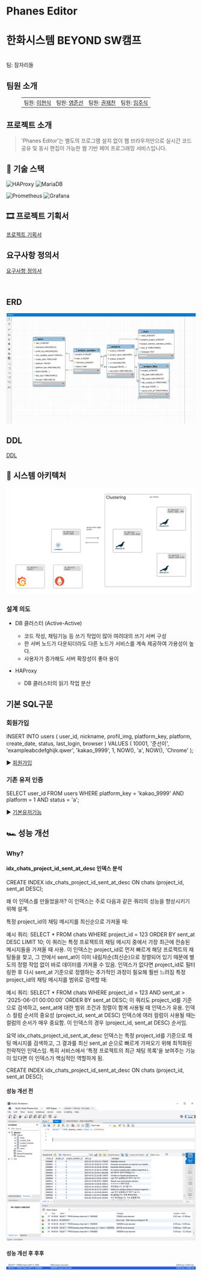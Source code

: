# Phanes Editor
<p align="middle" style="margin: 0; padding: 0;">
  <!-- <img width="200px" src="./assets/image/5ven icon.png"> -->
</p>

<p align="middle">
<h1>한화시스템 BEYOND SW캠프</h1>
<br>팀: 잠자리들
</p>

## 팀원 소개

<figure>
    <table>
      <tr>
        <td align="center">팀원: <a href="https://github.com/why48382">이현식</a></td>
        <td align="center">팀원: <a href="https://github.com/junsun-yeam">염준선</a></td>
        <td align="center">팀원: <a href="https://github.com/flcat" >권재찬</a></td>
        <td align="center">팀원: <a href="https://github.com/Jumil1">임주식</a></td>
      </tr>
    </table>
</figure>


## 프로젝트 소개

> 'Phanes Editor'는 별도의 프로그램 설치 없이 웹 브라우저만으로 실시간 코드 공유 및 동시 편집이 가능한 웹 기반 페어 프로그래밍 서비스입니다.



## 🍔 기술 스택

![HAProxy](https://img.shields.io/badge/HAProxy-00A1E0?style=for-the-badge&logo=haproxy&logoColor=white)
![MariaDB](https://img.shields.io/badge/MariaDB-003545?style=for-the-badge&logo=mariadb&logoColor=white)

![Prometheus](https://img.shields.io/badge/Prometheus-E6522C?style=for-the-badge&logo=Prometheus&logoColor=white)
![Grafana](https://img.shields.io/badge/grafana-%23F46800.svg?style=for-the-badge&logo=grafana&logoColor=white)



## 🎞 프로젝트 기획서
[프로젝트 기획서](./assets/프로젝트%20기획서.pdf)

## 요구사항 정의서 
[요구사항 정의서](./img/요구사항정의서.png)

<br>

## ERD
![ERD](./img/%EC%84%A4%EA%B3%84%20ERD.png)
<br>

## DDL
[DDL](./assets/sql/phanes.sql)

## 🔀 시스템 아키텍처
![시스템 아키텍처](./img/DB%ED%94%84%EB%A1%9C%EC%A0%9D%ED%8A%B8%20%EC%95%84%ED%82%A4%ED%85%8D%EC%B2%98.png)
<br>
### 설계 의도
- DB 클러스터 (Active-Active)
  - 코드 작성, 채팅기능 등 쓰기 작업이 많아 여려대의 쓰기 서버 구성
  - 한 서버 노드가 다운되더라도 다른 노드가 서비스를 계속 제공하여 가용성이 높다.
  - 사용자가 증가해도 서버 확장성이 좋아 용이

- HAProxy
    - DB 클러스터의 읽기 작업 분산
<!-- ### DR(재난 복구) 시나리오
<details>
<summary>DB 클러스터</summary>
<div markdown="1">

- 1대 장애 시
  - HAProxy에서 wsrep_local_state 값을 확인하여 장애 확인하고 해당 노드 차단
  - 노드 복구 후 MySQL을 다시 실행하여 클러스터에 재참여
  - 복구된 노드는 클러스터로 자동 동기화 됨
  - 이후 HAProxy에서 다시 해당 노드 복구
- 2대 장애 시
  - HAProxy에서 wsrep_local_state 값을 확인하여 장애 확인하고 해당 노드들 차단
  - 남아있는 노드에서 Primary Component를 수동으로 복구
  - 복구된 노드 하나를 Primary Component에 합류시킴
  - 이후 HAProxy에서 다시 해당 노드들 복구
- 3대 장애 시
  - 가장 최근에 종료되었거나 상태가 최신인 노드를 찾아 복구.
  - 해당 노드를 기반으로 클러스터를 부트스트랩
  - 부트스트랩된 노드가 정상 동작하면 다른 노드들을 클러스터에 다시 추가
  - 최신 백업을 사용해 클러스터를 초기화
  - HAProxy에서 다시 세 노드들 연결
  - 추가적으로 데이터 유실을 최대한 방지하기 위해 주기적인 클러스터 백업 및 자동화된 복구 스크립트 준비
  - 전체 장애 발생을 최대한 방지하기 위해 노드들을 서로 다른 데이터센터에 분산 배치
</div>
</details>

<details>
<summary>HAProxy</summary>
<div markdown="1">

- keepalived를 사용하여 Active-standby 상태로 공유된 가상 IP를 이용하여 접속
- 주 HAProxy가 응답하지 않을 경우 예비 HAProxy로 VIP를 자동 전환
- 장애 복구 후 VIP가 다시 Primary HAProxy로 돌아오도록 설정
- 추가로 HAProxy 설정 파일을 주기적으로 동기화 하여 동일한 환경 유지
- 혹은 글로벌 서버 로드밸런싱을 사용하여 다중 지역 HAProxy를 사용
</div>
</details> -->

## 기본 SQL구문

### 회원가입

INSERT INTO users (
  user_id, nickname, profil_img, platform_key, platform, create_date, status, last_login, browser
) VALUES (
  10001, '준선이', 'exampleabcdefghijk.qwer', 'kakao_9999', 1, NOW(), 'a', NOW(), 'Chrome'
);

▶ [회원가입](./img/회원가입.png)

### 기존 유저 인증

SELECT user_id 
FROM users 
WHERE platform_key = 'kakao_9999' 
  AND platform = 1 
  AND status = 'a';

▶ [기본유저기능](./img/기본유저인증.png)


## 🏎️ 성능 개선

### Why?
#### idx_chats_project_id_sent_at_desc 인덱스 분석
CREATE INDEX idx_chats_project_id_sent_at_desc ON chats (project_id, sent_at DESC);

왜 이 인덱스를 만들었을까?
이 인덱스는 주로 다음과 같은 쿼리의 성능을 향상시키기 위해 설계.

특정 project_id의 채팅 메시지를 최신순으로 가져올 때:

예시 쿼리: SELECT * FROM chats WHERE project_id = 123 ORDER BY sent_at DESC LIMIT 10;
이 쿼리는 특정 프로젝트의 채팅 메시지 중에서 가장 최근에 전송된 메시지들을 가져올 때 사용. 이 인덱스는 project_id로 먼저 빠르게 해당 프로젝트의 채팅들을 찾고, 그 안에서 sent_at이 이미 내림차순(최신순)으로 정렬되어 있기 때문에 별도의 정렬 작업 없이 바로 데이터를 가져올 수 있음. 인덱스가 없다면 project_id로 필터링한 후 다시 sent_at 기준으로 정렬하는 추가적인 과정이 필요해 훨씬 느려짐
특정 project_id의 채팅 메시지를 범위로 검색할 때:

예시 쿼리: SELECT * FROM chats WHERE project_id = 123 AND sent_at > '2025-06-01 00:00:00' ORDER BY sent_at DESC;
이 쿼리도 project_id를 기준으로 검색하고, sent_at에 대한 범위 조건과 정렬이 함께 사용될 때 인덱스가 유용.
인덱스 컬럼 순서의 중요성 (project_id, sent_at DESC)
인덱스에 여러 컬럼이 사용될 때는 컬럼의 순서가 매우 중요함. 이 인덱스의 경우 (project_id, sent_at DESC) 순서임.

요약
idx_chats_project_id_sent_at_desc 인덱스는 특정 project_id를 기준으로 채팅 메시지를 검색하고, 그 결과를 최신 sent_at 순으로 빠르게 가져오기 위해 최적화된 전략적인 인덱스임. 특히 서비스에서 '특정 프로젝트의 최근 채팅 목록'을 보여주는 기능이 있다면 이 인덱스가 핵심적인 역할하게 됨.

CREATE INDEX idx_chats_project_id_sent_at_desc 
ON chats (project_id, sent_at DESC);  

#### 성능 개선 전
![image](./img/chats%20%EC%84%B1%EB%8A%A5.png)

#### 성능 개선 후 후후

![image](./img/%EC%8A%A4%ED%81%AC%EB%A6%B0%EC%83%B7%202025-06-19%20%EC%98%A4%ED%9B%84%206.00.12.png)



